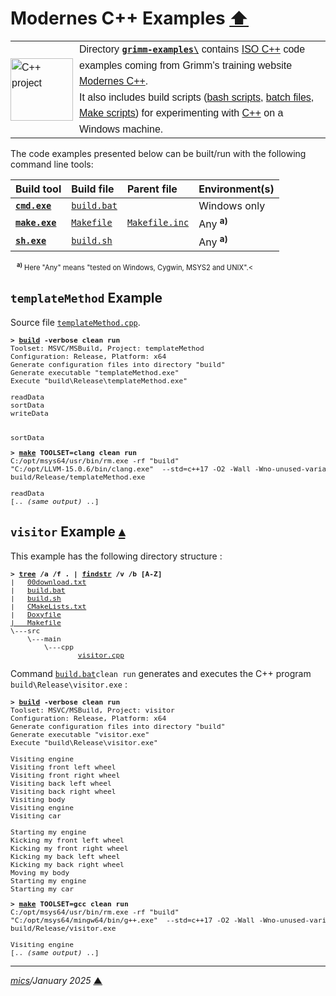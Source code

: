 # <span id="top">Modernes C++ Examples</span> <span style="size:30%;"><a href="../README.md">⬆</a></span>

<table style="font-family:Helvetica,Arial;line-height:1.6;">
  <tr>
  <td style="border:0;padding:0 10px 0 0;min-width:25%;"><a href="https://isocpp.org/" rel="external"><img src="../docs/images/cpp_logo.png" width="100" alt="C++ project"/></a></td>
  <td style="border:0;padding:0;vertical-align:text-top;">Directory <a href="."><strong><code>grimm-examples\</code></strong></a> contains <a href="https://isocpp.org/" rel="external" title="ISO C++">ISO C++</a> code examples coming from Grimm's training website <a href="https://www.modernescpp.com/" rel="external">Modernes C++</a>.<br/>
  It also includes build scripts (<a href="https://tldp.org/LDP/Bash-Beginners-Guide/html/sect_02_01.html" rel="external">bash scripts</a>, <a href="https://en.wikibooks.org/wiki/Windows_Batch_Scripting" rel="external">batch files</a>, <a href="https://makefiletutorial.com/" rel="external">Make scripts</a>) for experimenting with <a href="https://isocpp.org/" rel="external">C++</a> on a Windows machine.
  </td>
  </tr>
</table>

The code examples presented below can be built/run with the following command line tools:

| Build&nbsp;tool | Build&nbsp;file | Parent&nbsp;file | Environment(s) |
|:----------------|:----------------|:-----------------|:---------------|
| [**`cmd.exe`**][cmd_cli] | [`build.bat`](./templateMethod/build.bat) | &nbsp; | Windows only |
| [**`make.exe`**][make_cli] | [`Makefile`](./templateMethod/Makefile) | [`Makefile.inc`](./Makefile.inc) | Any <sup><b>a)</b></sup> |
| [**`sh.exe`**][sh_cli] | [`build.sh`](./templateMethod/build.sh) | &nbsp; | Any <sup><b>a)</b></sup> |
<div style="margin:0 0 0 10px;font-size:80%;">
<sup><b>a)</b></sup> Here "Any" means "tested on Windows, Cygwin, MSYS2 and UNIX".<
</div>

## <span id="templateMethod">`templateMethod` Example</span>

Source file [`templateMethod.cpp`](./templateMethod/src/main/cpp/templateMethod.cpp).

<pre style="font-size:80%;">
<b>&gt; <a href="./templateMethod/build.bat">build</a> -verbose clean run</b>
Toolset: MSVC/MSBuild, Project: templateMethod
Configuration: Release, Platform: x64
Generate configuration files into directory "build"
Generate executable "templateMethod.exe"
Execute "build\Release\templateMethod.exe"

readData
sortData
writeData


sortData
</pre>

<pre style="font-size:80%;">
<b>&gt; <a href="https://www.gnu.org/software/make/manual/html_node/Running.html">make</a> TOOLSET=clang clean run</b>
C:/opt/msys64/usr/bin/rm.exe -rf "build"
"C:/opt/LLVM-15.0.6/bin/clang.exe"  --std=c++17 -O2 -Wall -Wno-unused-variable  -o build/Release/templateMethod.exe src/main/cpp/templateMethod.cpp
build/Release/templateMethod.exe
&nbsp;
readData
[.. <i>(same output)</i> ..]
</pre>

## <span id="visitor">`visitor` Example</span> [**&#x25B4;**](#top)

This example has the following directory structure :

<pre style="font-size:80%;">
<b>&gt; <a href="https://learn.microsoft.com/en-us/windows-server/administration/windows-commands/tree" rel="external">tree</a> /a /f . | <a href="https://learn.microsoft.com/en-us/windows-server/administration/windows-commands/findstr" rel="external">findstr</a> /v /b [A-Z]</b>
|   <a href="./visitor/00download.txt">00download.txt</a>
|   <a href="./visitor/build.bat">build.bat</a>
|   <a href="./visitor/build.sh">build.sh</a>
|   <a href="./visitor/CMakeLists.txt">CMakeLists.txt</a>
|   <a href="./visitor/Doxyfile">Doxyfile
|   <a href="./visitor/Makefile">Makefile</a>
\---src
    \---main
        \---cpp
                <a href="./visitor/src/main/cpp/visitor.cpp">visitor.cpp</a>
</pre>

Command [`build.bat`](./visitor/build.bat)`clean run` generates and executes the C++ program `build\Release\visitor.exe` :

<pre style="font-size:80%;">
<b>&gt; <a href="./visitor/build.bat">build</a> -verbose clean run</b>
Toolset: MSVC/MSBuild, Project: visitor
Configuration: Release, Platform: x64
Generate configuration files into directory "build"
Generate executable "visitor.exe"
Execute "build\Release\visitor.exe"

Visiting engine
Visiting front left wheel
Visiting front right wheel
Visiting back left wheel
Visiting back right wheel
Visiting body
Visiting engine
Visiting car

Starting my engine
Kicking my front left wheel
Kicking my front right wheel
Kicking my back left wheel
Kicking my back right wheel
Moving my body
Starting my engine
Starting my car
</pre>

<pre style="font-size:80%;">
<b>&gt; <a href="https://www.gnu.org/software/make/manual/html_node/Running.html">make</a> TOOLSET=gcc clean run</b>
C:/opt/msys64/usr/bin/rm.exe -rf "build"
"C:/opt/msys64/mingw64/bin/g++.exe"  --std=c++17 -O2 -Wall -Wno-unused-variable  -o build/Release/visitor.exe src/main/cpp/visitor.cpp
build/Release/visitor.exe

Visiting engine
[.. <i>(same output)</i> ..]
</pre>

***

*[mics](https://lampwww.epfl.ch/~michelou/)/January 2025* [**&#9650;**](#top)
<span id="bottom">&nbsp;</span>

<!-- link refs -->

[cmd_cli]: https://learn.microsoft.com/en-us/windows-server/administration/windows-commands/cmd
[make_cli]: https://www.gnu.org/software/make/manual/html_node/Running.html
[sh_cli]: https://man7.org/linux/man-pages/man1/sh.1p.html
